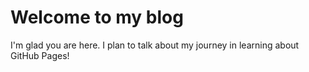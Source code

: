 # Welcome to my blog

I'm glad you are here. I plan to talk about my journey in learning about GitHub Pages!
